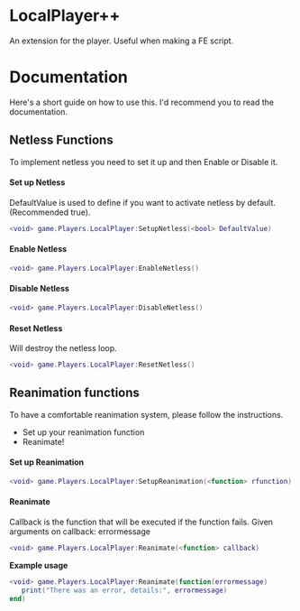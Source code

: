 # LocalPlayer++
An extension for the player. Useful when making a FE script.
# Documentation
Here's a short guide on how to use this. I'd recommend you to read the documentation.
## Netless Functions
To implement netless you need to set it up and then Enable or Disable it.
#### Set up Netless
DefaultValue is used to define if you want to activate netless by default. (Recommended true).
```lua
<void> game.Players.LocalPlayer:SetupNetless(<bool> DefaultValue)
```
#### Enable Netless
```lua
<void> game.Players.LocalPlayer:EnableNetless()
```
#### Disable Netless
```lua
<void> game.Players.LocalPlayer:DisableNetless()
```
#### Reset Netless
Will destroy the netless loop.
```lua
<void> game.Players.LocalPlayer:ResetNetless()
```
## Reanimation functions
To have a comfortable reanimation system, please follow the instructions.
- Set up your reanimation function
- Reanimate!
#### Set up Reanimation
```lua
<void> game.Players.LocalPlayer:SetupReanimation(<function> rfunction)
```
#### Reanimate
Callback is the function that will be executed if the function fails. Given arguments on callback: errormessage
```lua
<void> game.Players.LocalPlayer:Reanimate(<function> callback)
```
**Example usage**
```lua
<void> game.Players.LocalPlayer:Reanimate(function(errormessage)
   print("There was an error, details:", errormessage)
end)
```
